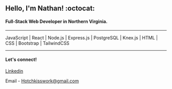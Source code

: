 ## **Hello, I'm Nathan!** :octocat:

#### Full-Stack Web Developer in Northern Virginia.

---

JavaScript | React | Node.js | Express.js | PostgreSQL | Knex.js | HTML | CSS | Bootstrap | TailwindCSS

---

#### Let's connect!

[Linkedin](https://www.linkedin.com/in/nathanielhotchkiss/)
&nbsp;

Email - Hotchkisswork@gmail.com
&nbsp;
